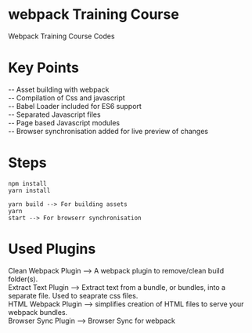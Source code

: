 # webpack Training Course
Webpack Training Course Codes

# Key Points
-- Asset building with webpack <br/>
-- Compilation of Css and javascript <br/>
-- Babel Loader included for ES6 support <br/>
-- Separated Javascript files <br/>
-- Page based Javascript modules <br/>
-- Browser synchronisation added for live preview of changes <br/>

# Steps
<code>npm install</code><br/>
<code>yarn install</code>

<code>yarn build --> For building assets</code> <br/>
<code>yarn start --> For browserr synchronisation</code>

# Used Plugins
Clean Webpack Plugin --> A webpack plugin to remove/clean build folder(s). <br/>
Extract Text Plugin --> Extract text from a bundle, or bundles, into a separate file. Used to seaprate css files. <br/>
HTML Webpack Plugin --> simplifies creation of HTML files to serve your webpack bundles. <br/>
Browser Sync Plugin --> Browser Sync for webpack
